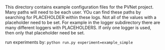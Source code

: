 This directory contains example configuration files for the PVNet project. Many paths will need to
be each user. YOu can find these paths by searching for PLACEHOLDER within these logs. Not all of
the values with a placeholder need to be set. For example in the logger subdirectory there are 
many different loggers with PLACEHOLDERS. If only one logger is used, then only that placeholder
need be set.

run experiments by:
`python run.py experiment=example_simple `
